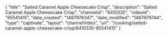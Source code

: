 {
    "title": "Salted Caramel Apple Cheesecake Crisp",
    "description": "Salted Caramel Apple Cheesecake Crisp",
    "channelid": "6410335",
    "videoid": "85541415",
    "date_created": "1487978347",
    "date_modified": "1487979744",
    "type": "captivate",
    "layout": "channelVideo",
    "url": "\/cooking\/salted-caramel-apple-cheesecake-crisp\/6410335-85541415"
}